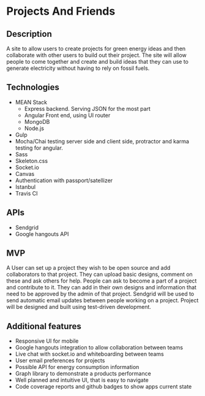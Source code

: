 # Projects And Friends

## Description

A site to allow users to create projects for green energy ideas and then collaborate with other users to build out their project. The site will allow people to come together and create and build ideas that they can use to generate electricity without having to rely on fossil fuels.

## Technologies
- MEAN Stack
    - Express backend. Serving JSON for the most part
    - Angular Front end, using UI router
    - MongoDB
    - Node.js
- Gulp
- Mocha/Chai testing server side and client side, protractor and karma testing for angular.
- Sass
- Skeleton.css
- Socket.io
- Canvas
- Authentication with passport/satellizer
- Istanbul
- Travis CI

## APIs

- Sendgrid
- Google hangouts API

## MVP

A User can set up a project they wish to be open source and add collaborators to that project. They can upload basic designs, comment on these and ask others for help. People can ask to become a part of a project and contribute to it. They can add in their own designs and information that need to be approved by the admin of that project. Sendgrid will be used to send automatic email updates between people working on a project. Project will be designed and built using test-driven development.

## Additional features

- Responsive UI for mobile
- Google hangouts integration to allow collaboration between teams
- Live chat with socket.io and whiteboarding between teams
- User email preferences for projects
- Possible API for energy consumption information
- Graph library to demonstrate a products performance
- Well planned and intuitive UI, that is easy to navigate
- Code coverage reports and github badges to show apps current state

